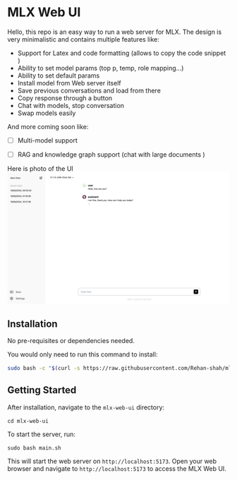 # MLX Web UI

Hello, this repo is an easy way to run a web server for MLX. The design is very minimalistic and contains multiple features like:

- Support for Latex and code formatting (allows to copy the code snippet )
- Ability to set model params (top p, temp, role mapping...)
- Ability to set default params
- Install model from Web server itself
- Save previous conversations and load from there
- Copy response through a button 
- Chat with models, stop conversation
- Swap models easily

And more coming soon like:

- [ ] Multi-model support
- [ ] RAG and knowledge graph support (chat with large documents )



Here is photo of the UI
![UI look img](./sample.png)


## Installation

No pre-requisites or dependencies needed.

You would only need to run this command to install:

```bash
sudo bash -c "$(curl -s https://raw.githubusercontent.com/Rehan-shah/mlx-web-ui/main/install.sh)"
```

## Getting Started

After installation, navigate to the `mlx-web-ui` directory:

```
cd mlx-web-ui
```

To start the server, run:

```
sudo bash main.sh
```

This will start the web server on `http://localhost:5173`. Open your web browser and navigate to `http://localhost:5173` to access the MLX Web UI.

